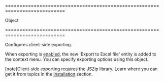 ===========================================================================
<!--type-->Object<!--/type-->
===========================================================================

<!--shortDescription-->
Configures client-side exporting.
<!--/shortDescription-->

<!--fullDescription-->
When exporting is [enabled](/Documentation/ApiReference/UI_Widgets/dxPivotGrid/Configuration/export/#enabled), the new 'Export to Excel file' entity is added to the context menu. You can specify exporting options using this object.

[note]Client-side exporting requires the JSZip library. Learn where you can get it from topics in the [Installation](/Documentation/Guide/Getting_Started/Installation/Local_Scripts/) section.
<!--/fullDescription-->